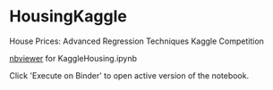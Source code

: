 # HousingKaggle
House Prices: Advanced Regression Techniques Kaggle Competition


[nbviewer](https://nbviewer.jupyter.org/github/aaronayres35/HousingKaggle/blob/main/KaggleHousing.ipynb) for KaggleHousing.ipynb

Click 'Execute on Binder' to open active version of the notebook.
